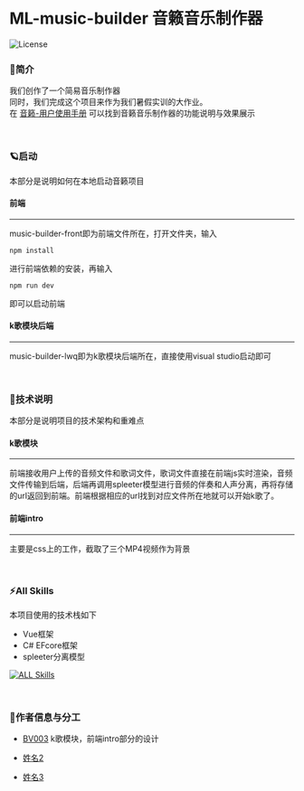 # ML-music-builder 音籁音乐制作器

![License](https://img.shields.io/badge/license-MIT-blue)

### 🤔简介
我们创作了一个简易音乐制作器
<br/>
同时，我们完成这个项目来作为我们暑假实训的大作业。
<br/>
在
[音籁-用户使用手册](https://michaels-organization-45.gitbook.io/test)
可以找到音籁音乐制作器的功能说明与效果展示

<br/>

### 🪐启动
本部分是说明如何在本地启动音籁项目
<br/>



#### 前端

---
music-builder-front即为前端文件所在，打开文件夹，输入

`npm install`

进行前端依赖的安装，再输入

`npm run dev`

即可以启动前端
<br/>

#### k歌模块后端

---
music-builder-lwq即为k歌模块后端所在，直接使用visual studio启动即可

<br/>

### 🌾技术说明
本部分是说明项目的技术架构和重难点
<br/>

#### k歌模块

---
前端接收用户上传的音频文件和歌词文件，歌词文件直接在前端js实时渲染，音频文件传输到后端，后端再调用spleeter模型进行音频的伴奏和人声分离，再将存储的url返回到前端。前端根据相应的url找到对应文件所在地就可以开始k歌了。
<br/>

#### 前端intro
---
主要是css上的工作，截取了三个MP4视频作为背景

<br/>

### ⚡All Skills
本项目使用的技术栈如下
- Vue框架
- C# EFcore框架
- spleeter分离模型

[![ALL Skills](https://skillicons.dev/icons?i=vue,c#)](https://skillicons.dev)

<br/>

### 🐰作者信息与分工

- [BV003](https://github.com/BV003/)
  k歌模块，前端intro部分的设计

- [姓名2](https://github.com/)
- [姓名3](https://github.com/用户名3)
